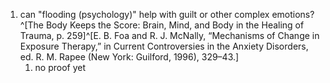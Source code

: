 1. can "flooding (psychology)" help with guilt or other complex emotions?^[The Body Keeps the Score: Brain, Mind, and Body in the Healing of Trauma, p. 259]^[E. B. Foa and R. J. McNally, “Mechanisms of Change in Exposure Therapy,” in Current Controversies in the Anxiety Disorders, ed. R. M. Rapee (New York: Guilford, 1996), 329–43.]
	1. no proof yet